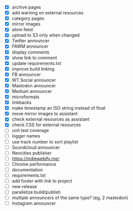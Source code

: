 - [x] archive pages
- [x] add warning on external resources
- [x] category pages
- [x] mirror images
- [x] atom feed
- [x] upload to S3 only when changed
- [x] Twitter announcer
- [x] FAWM announcer
- [x] display comments
- [x] show link to comment
- [x] update requirements.txt
- [x] improve build linking
- [x] FB announcer
- [x] WT.Social announcer
- [x] Mastodon announcer
- [x] Medium announcer
- [x] microformats
- [x] linkbacks
- [x] make timestamp an ISO string instead of float
- [x] move mirror images to assistant
- [x] check external resources as assistant
- [x] check CSS for external resources
- [ ] unit test coverage
- [ ] logger names
- [ ] use track number to sort playlist
- [ ] Soundcloud announcer
- [ ] Neocities publisher
- [ ] https://indiewebify.me/
- [ ] Chrome performance
- [ ] documentation
- [ ] requirements.txt
- [ ] add footer with link to project
- [ ] new release
- [ ] parallelize build/publish
- [ ] multiple announcers of the same type? (eg, 2 mastodon)
- [ ] Instagram announcer
